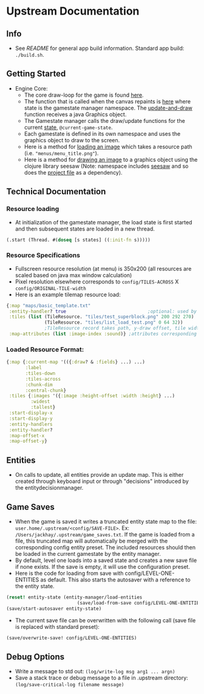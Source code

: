 # Upstream Documentation

## Info
- See _README_ for general app build information.  Standard app build: ```./build.sh```.

## Getting Started
- Engine Core:
  - The core draw-loop for the game is found [here](https://github.com/jackHay22/upstream/blob/master/src/upstream/engine/gamewindow.clj).
  - The function that is called when the canvas repaints is [here](https://github.com/jackHay22/upstream/blob/344ae8c62e00350f3b923db6651b24b75fbe9570/src/upstream/engine/gamewindow.clj#L24) where state is the gamestate manager namespace.  The [update-and-draw](https://github.com/jackHay22/upstream/blob/344ae8c62e00350f3b923db6651b24b75fbe9570/src/upstream/gamestate/gsmanager.clj#L39) function receives a java Graphics object.
  - The Gamestate manager calls the draw/update functions for the current [state](https://github.com/jackHay22/upstream/blob/344ae8c62e00350f3b923db6651b24b75fbe9570/src/upstream/gamestate/gsmanager.clj#L8), ``` @current-game-state ```.
  - Each gamestate is defined in its own namespace and uses the graphics object to draw to the screen.
  - Here is a method for [loading an image](https://github.com/jackHay22/upstream/blob/344ae8c62e00350f3b923db6651b24b75fbe9570/src/upstream/utilities/images.clj#L10) which takes a resource path (i.e. ``` "menus/menu_title.png" ```).
  - Here is a method for [drawing an image](https://github.com/jackHay22/upstream/blob/344ae8c62e00350f3b923db6651b24b75fbe9570/src/upstream/utilities/images.clj#L36) to a graphics object using the clojure library seesaw (Note: namespace includes [seesaw](https://github.com/jackHay22/upstream/blob/344ae8c62e00350f3b923db6651b24b75fbe9570/src/upstream/utilities/images.clj#L3) and so does the [project file](https://github.com/jackHay22/upstream/blob/344ae8c62e00350f3b923db6651b24b75fbe9570/project.clj#L4) as a dependency).

## Technical Documentation

### Resource loading
- At initialization of the gamestate manager, the load state is first started and then subsequent states are loaded in a new thread.
```clojure
(.start (Thread. #(doseq [s states] ((:init-fn s)))))
```

### Resource Specifications
- Fullscreen resource resolution (at menu) is 350x200 (all resources are scaled based on java max window calculation)
- Pixel resolution elsewhere corresponds to ```config/TILES-ACROSS``` X ```config/ORIGINAL-TILE-width```
- Here is an example tilemap resource load:
```clojure
{:map "maps/basic_template.txt"
 :entity-handler? true                              ;optional: used by tilemap to layer in entities (only one layer should set this to true)
 :tiles (list (TileResource. "tiles/test_superblock.png" 200 292 270)
              (TileResource. "tiles/list_load_test.png" 0 64 32))
              ;TileResource record takes path, y-draw offset, tile width, tile height
 :map-attributes (list :image-index :sound)} ;attributes corresponding to map values: i.e. map: -1,1 -> {:image -1 :sound 1}
 ```
### Loaded Resource Format:
```clojure
{:map {:current-map '(({:draw? & :fields} ...) ...)
       :label
       :tiles-down
       :tiles-across
       :chunk-dim
       :central-chunk}
 :tiles {:images '({:image :height-offset :width :height} ...)
         :widest
         :tallest}
 :start-display-x
 :start-display-y
 :entity-handlers
 :entity-handler?
 :map-offset-x
 :map-offset-y}
```
## Entities
- On calls to update, all entities provide an update map.  This is either created through keyboard input or through "decisions" introduced by the entitydecisionmanager.

## Game Saves
- When the game is saved it writes a truncated entity state map to the file: ```user.home/.upstream/<config/SAVE-FILE>```. Ex: ```/Users/jackhay/.upstream/game_saves.txt```.  If the game is loaded from a file, this truncated map will automatically be merged with the corresponding config entity preset. The included resources should then be loaded in the current gamestate by the entity manager.
- By default, level one loads into a saved state and creates a new save file if none exists.  If the save is empty, it will use the configuration preset.
- Here is the code for loading from save with config/LEVEL-ONE-ENTITIES as default.  This also starts the autosaver with a reference to the entity state.
```clojure
(reset! entity-state (entity-manager/load-entities
                          (save/load-from-save config/LEVEL-ONE-ENTITIES)))
(save/start-autosaver entity-state)
```
- The current save file can be overwritten with the following call (save file is replaced with standard preset):
```clojure
(save/overwrite-save! config/LEVEL-ONE-ENTITIES)
```

## Debug Options
- Write a message to std out: ```(log/write-log msg arg1 ... argn)```
- Save a stack trace or debug message to a file in .upstream directory: ```(log/save-critical-log filename message)```
